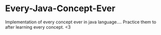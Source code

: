 # Every-Java-Concept-Ever
Implementation of every concept ever in java language.... Practice them to after learning every concept. &lt;3 
